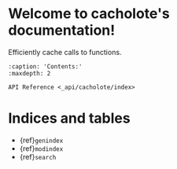 # Welcome to cacholote's documentation!

Efficiently cache calls to functions.

```{toctree}
:caption: 'Contents:'
:maxdepth: 2

API Reference <_api/cacholote/index>
```

# Indices and tables

- {ref}`genindex`
- {ref}`modindex`
- {ref}`search`
